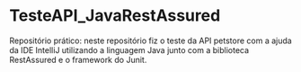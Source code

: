 # TesteAPI_JavaRestAssured
Repositório prático: neste repositório fiz o teste da API petstore com a ajuda da IDE IntelliJ utilizando a linguagem Java junto com a biblioteca RestAssured e o framework do Junit.
